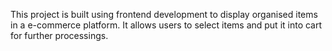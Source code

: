 This project is built using frontend development to display organised items in a e-commerce platform. It allows users to select items and put it into cart for further processings.
